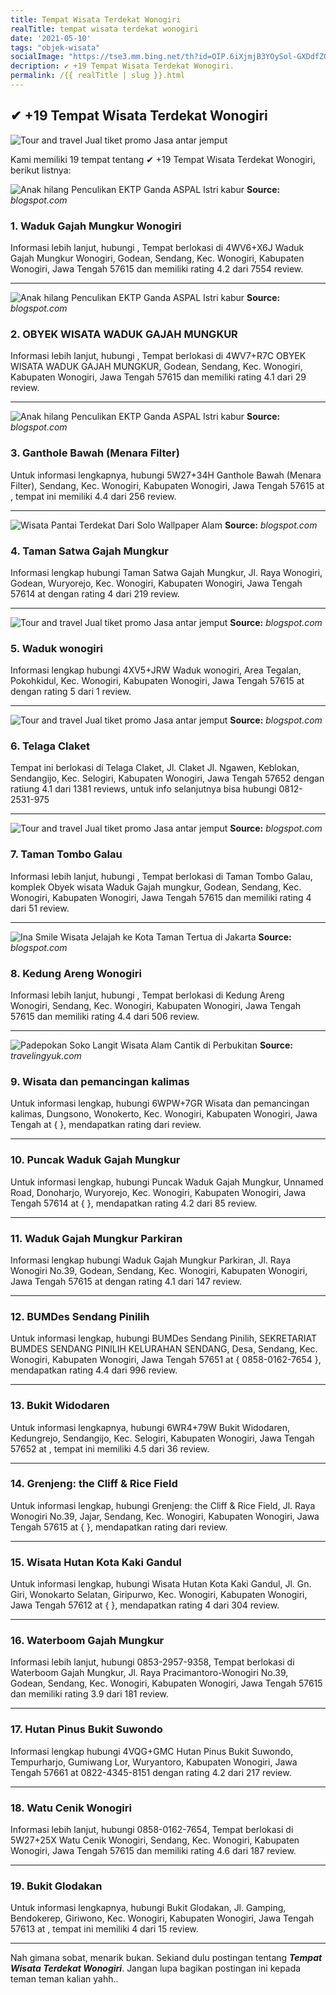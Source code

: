 ```yaml
---
title: Tempat Wisata Terdekat Wonogiri
realTitle: tempat wisata terdekat wonogiri
date: '2021-05-10'
tags: "objek-wisata"
socialImage: "https://tse3.mm.bing.net/th?id=OIP.6iXjmjB3YOySol-GXDdfZQAAAA&amp;pid=15.1"
decription: ✔ +19 Tempat Wisata Terdekat Wonogiri.
permalink: /{{ realTitle | slug }}.html
---
```


## ✔ +19 Tempat Wisata Terdekat Wonogiri

![Tour and travel Jual tiket promo Jasa antar jemput ](https://1.bp.blogspot.com/-9OgUG6EjxG4/WAH6t8SCCeI/AAAAAAAAADA/UmwWbjaCi1IRnX9z6ocDZl5OHT-U8p6RwCLcB/s640/FOTO%2BNANA%2B5.jpg)



Kami memiliki 19 tempat tentang ✔ +19 Tempat Wisata Terdekat Wonogiri, berikut listnya:



![Anak hilang Penculikan EKTP Ganda  ASPAL Istri kabur ](https://tse2.mm.bing.net/th?id=OIP.O4xk-I3Ufn1tghqGxUFRxAHaJS&amp;pid=15.1)
**Source:** _blogspot.com_


### 1. Waduk Gajah Mungkur Wonogiri



Informasi lebih lanjut, hubungi , Tempat berlokasi di 4WV6+X6J Waduk Gajah Mungkur Wonogiri, Godean, Sendang, Kec. Wonogiri, Kabupaten Wonogiri, Jawa Tengah 57615 dan memiliki rating 4.2 dari 7554 review.

---


![Anak hilang Penculikan EKTP Ganda  ASPAL Istri kabur ](https://tse4.mm.bing.net/th?id=OIP.0QXaRlg6Z-aM_uT38Q7QSQHaHE&amp;pid=15.1)
**Source:** _blogspot.com_


### 2. OBYEK WISATA WADUK GAJAH MUNGKUR



Informasi lebih lanjut, hubungi , Tempat berlokasi di 4WV7+R7C OBYEK WISATA WADUK GAJAH MUNGKUR, Godean, Sendang, Kec. Wonogiri, Kabupaten Wonogiri, Jawa Tengah 57615 dan memiliki rating 4.1 dari 29 review.

---


![Anak hilang Penculikan EKTP Ganda  ASPAL Istri kabur ](https://tse3.mm.bing.net/th?id=OIP.9N7R9osIdGQykObKYlnkLgHaEQ&amp;pid=15.1)
**Source:** _blogspot.com_


### 3. Ganthole Bawah (Menara Filter)



Untuk informasi lengkapnya, hubungi 5W27+34H Ganthole Bawah (Menara Filter), Sendang, Kec. Wonogiri, Kabupaten Wonogiri, Jawa Tengah 57615 at , tempat ini memiliki 4.4 dari 256 review.

---


![Wisata Pantai Terdekat Dari Solo  Wallpaper Alam](https://tse3.mm.bing.net/th?id=OIP.S3870yr_iI6lkXnl_IXp8gHaE6&amp;pid=15.1)
**Source:** _blogspot.com_


### 4. Taman Satwa Gajah Mungkur



Informasi lengkap hubungi Taman Satwa Gajah Mungkur, Jl. Raya Wonogiri, Godean, Wuryorejo, Kec. Wonogiri, Kabupaten Wonogiri, Jawa Tengah 57614 at  dengan rating 4 dari 219 review.

---


![Tour and travel Jual tiket promo Jasa antar jemput ](https://tse2.mm.bing.net/th?id=OIP.r_iVDkgKxErmOTFZAAUE-wHaEs&amp;pid=15.1)
**Source:** _blogspot.com_


### 5. Waduk wonogiri



Informasi lengkap hubungi 4XV5+JRW Waduk wonogiri, Area Tegalan, Pokohkidul, Kec. Wonogiri, Kabupaten Wonogiri, Jawa Tengah 57615 at  dengan rating 5 dari 1 review.

---


![Tour and travel Jual tiket promo Jasa antar jemput ](https://tse1.mm.bing.net/th?id=OIP.Qb6md7aNvcS-IIzcTrh99AHaKg&amp;pid=15.1)
**Source:** _blogspot.com_


### 6. Telaga Claket



Tempat ini berlokasi di Telaga Claket, Jl. Claket Jl. Ngawen, Keblokan, Sendangijo, Kec. Selogiri, Kabupaten Wonogiri, Jawa Tengah 57652 dengan ratiung 4.1 dari 1381 reviews, untuk info selanjutnya bisa hubungi 0812-2531-975

---


![Tour and travel Jual tiket promo Jasa antar jemput ](https://tse4.mm.bing.net/th?id=OIP.LC2lzWa1d2Q-iqai_hrkcwAAAA&amp;pid=15.1)
**Source:** _blogspot.com_


### 7. Taman Tombo Galau



Informasi lebih lanjut, hubungi , Tempat berlokasi di Taman Tombo Galau, komplek Obyek wisata Waduk Gajah mungkur, Godean, Sendang, Kec. Wonogiri, Kabupaten Wonogiri, Jawa Tengah 57615 dan memiliki rating 4 dari 51 review.

---


![Ina Smile Wisata Jelajah ke Kota Taman Tertua di Jakarta](https://tse3.mm.bing.net/th?id=OIP.se48X0ddgJB-XfM9Eqy-TgHaE8&amp;pid=15.1)
**Source:** _blogspot.com_


### 8. Kedung Areng Wonogiri



Informasi lebih lanjut, hubungi , Tempat berlokasi di Kedung Areng Wonogiri, Sendang, Kec. Wonogiri, Kabupaten Wonogiri, Jawa Tengah 57615 dan memiliki rating 4.4 dari 506 review.

---


![Padepokan Soko Langit Wisata Alam Cantik di Perbukitan ](https://tse4.mm.bing.net/th?id=OIP.xr5AMcZH4ZsR7vYP9_-FEQHaER&amp;pid=15.1)
**Source:** _travelingyuk.com_


### 9. Wisata dan pemancingan kalimas



Untuk informasi lengkap, hubungi 6WPW+7GR Wisata dan pemancingan kalimas, Dungsono, Wonokerto, Kec. Wonogiri, Kabupaten Wonogiri, Jawa Tengah at {  }, mendapatkan rating  dari  review.

---


### 10. Puncak Waduk Gajah Mungkur



Untuk informasi lengkap, hubungi Puncak Waduk Gajah Mungkur, Unnamed Road, Donoharjo, Wuryorejo, Kec. Wonogiri, Kabupaten Wonogiri, Jawa Tengah 57614 at {  }, mendapatkan rating 4.2 dari 85 review.

---


### 11. Waduk Gajah Mungkur Parkiran



Informasi lengkap hubungi Waduk Gajah Mungkur Parkiran, Jl. Raya Wonogiri No.39, Godean, Sendang, Kec. Wonogiri, Kabupaten Wonogiri, Jawa Tengah 57615 at  dengan rating 4.1 dari 147 review.

---


### 12. BUMDes Sendang Pinilih



Untuk informasi lengkap, hubungi BUMDes Sendang Pinilih, SEKRETARIAT BUMDES SENDANG PINILIH KELURAHAN SENDANG, Desa, Sendang, Kec. Wonogiri, Kabupaten Wonogiri, Jawa Tengah 57651 at { 0858-0162-7654 }, mendapatkan rating 4.4 dari 996 review.

---


### 13. Bukit Widodaren



Untuk informasi lengkapnya, hubungi 6WR4+79W Bukit Widodaren, Kedungrejo, Sendangijo, Kec. Selogiri, Kabupaten Wonogiri, Jawa Tengah 57652 at , tempat ini memiliki 4.5 dari 36 review.

---


### 14. Grenjeng: the Cliff &amp; Rice Field



Untuk informasi lengkap, hubungi Grenjeng: the Cliff &amp; Rice Field, Jl. Raya Wonogiri No.39, Jajar, Sendang, Kec. Wonogiri, Kabupaten Wonogiri, Jawa Tengah 57615 at {  }, mendapatkan rating  dari  review.

---


### 15. Wisata Hutan Kota Kaki Gandul



Untuk informasi lengkap, hubungi Wisata Hutan Kota Kaki Gandul, Jl. Gn. Giri, Wonokarto Selatan, Giripurwo, Kec. Wonogiri, Kabupaten Wonogiri, Jawa Tengah 57612 at {  }, mendapatkan rating 4 dari 304 review.

---


### 16. Waterboom Gajah Mungkur



Informasi lebih lanjut, hubungi 0853-2957-9358, Tempat berlokasi di Waterboom Gajah Mungkur, Jl. Raya Pracimantoro-Wonogiri No.39, Godean, Sendang, Kec. Wonogiri, Kabupaten Wonogiri, Jawa Tengah 57615 dan memiliki rating 3.9 dari 181 review.

---


### 17. Hutan Pinus Bukit Suwondo



Informasi lengkap hubungi 4VQG+GMC Hutan Pinus Bukit Suwondo, Tempurharjo, Gumiwang Lor, Wuryantoro, Kabupaten Wonogiri, Jawa Tengah 57661 at 0822-4345-8151 dengan rating 4.2 dari 217 review.

---


### 18. Watu Cenik Wonogiri



Informasi lebih lanjut, hubungi 0858-0162-7654, Tempat berlokasi di 5W27+25X Watu Cenik Wonogiri, Sendang, Kec. Wonogiri, Kabupaten Wonogiri, Jawa Tengah 57615 dan memiliki rating 4.6 dari 187 review.

---


### 19. Bukit Glodakan



Untuk informasi lengkapnya, hubungi Bukit Glodakan, Jl. Gamping, Bendokerep, Giriwono, Kec. Wonogiri, Kabupaten Wonogiri, Jawa Tengah 57613 at , tempat ini memiliki 4 dari 15 review.

---









Nah gimana sobat, menarik bukan. Sekiand dulu postingan tentang ***Tempat Wisata Terdekat Wonogiri***. Jangan lupa bagikan postingan ini kepada teman teman kalian yahh..
